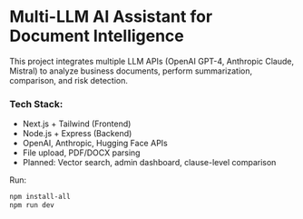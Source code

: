 # Multi-LLM AI Assistant for Document Intelligence

This project integrates multiple LLM APIs (OpenAI GPT-4, Anthropic Claude, Mistral) to analyze business documents, perform summarization, comparison, and risk detection.

### Tech Stack:
- Next.js + Tailwind (Frontend)
- Node.js + Express (Backend)
- OpenAI, Anthropic, Hugging Face APIs
- File upload, PDF/DOCX parsing
- Planned: Vector search, admin dashboard, clause-level comparison

Run:
```bash
npm install-all
npm run dev